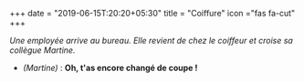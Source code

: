 +++
date = "2019-06-15T:20:20+05:30"
title = "Coiffure"
icon ="fas fa-cut"
+++

_Une employée arrive au bureau. Elle revient de chez le coiffeur et croise sa collègue Martine._

* _(Martine)_ : **Oh, t'as encore changé de coupe !**
